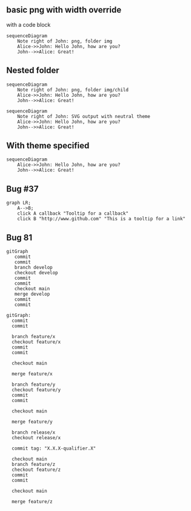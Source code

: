 ## basic png with width override
with a code block

```{.mermaid format=png loc=img}
sequenceDiagram
    Note right of John: png, folder img
    Alice->>John: Hello John, how are you?
    John-->>Alice: Great!
```

## Nested folder

```{.mermaid format=png loc=img/child alt="should show up"}
sequenceDiagram
    Note right of John: png, folder img/child
    Alice->>John: Hello John, how are you?
    John-->>Alice: Great!
```

```{.mermaid format=svg theme=neutral}
sequenceDiagram
    Note right of John: SVG output with neutral theme
    Alice->>John: Hello John, how are you?
    John-->>Alice: Great!
```

With theme specified
---------------------

```{.mermaid width=100 format=svg theme=forest}
sequenceDiagram
    Alice->>John: Hello John, how are you?
    John-->>Alice: Great!
```

Bug #37
-------------------

```{.mermaid}
graph LR;
    A-->B;
    click A callback "Tooltip for a callback"
    click B "http://www.github.com" "This is a tooltip for a link"
```

## Bug 81


```{.mermaid theme=forest}
gitGraph
   commit
   commit
   branch develop
   checkout develop
   commit
   commit
   checkout main
   merge develop
   commit
   commit
```


```{.mermaid theme=forest}
gitGraph:
  commit
  commit

  branch feature/x
  checkout feature/x
  commit
  commit
  
  checkout main

  merge feature/x
  
  branch feature/y
  checkout feature/y
  commit
  commit
  
  checkout main

  merge feature/y
  
  branch release/x
  checkout release/x

  commit tag: "X.X.X-qualifier.X"
  
  checkout main
  branch feature/z
  checkout feature/z
  commit
  commit
  
  checkout main

  merge feature/z
      
```
